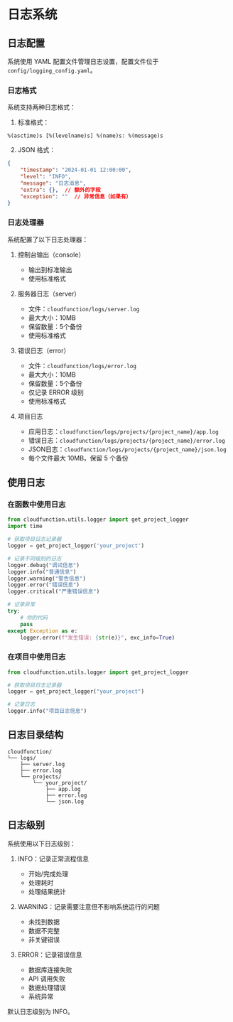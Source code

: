 # 日志系统

## 日志配置

系统使用 YAML 配置文件管理日志设置，配置文件位于 `config/logging_config.yaml`。

### 日志格式

系统支持两种日志格式：

1. 标准格式：
```
%(asctime)s [%(levelname)s] %(name)s: %(message)s
```

2. JSON 格式：
```json
{
    "timestamp": "2024-01-01 12:00:00",
    "level": "INFO",
    "message": "日志消息",
    "extra": {},  // 额外的字段
    "exception": ""  // 异常信息（如果有）
}
```

### 日志处理器

系统配置了以下日志处理器：

1. 控制台输出（console）
   - 输出到标准输出
   - 使用标准格式

2. 服务器日志（server）
   - 文件：`cloudfunction/logs/server.log`
   - 最大大小：10MB
   - 保留数量：5个备份
   - 使用标准格式

3. 错误日志（error）
   - 文件：`cloudfunction/logs/error.log`
   - 最大大小：10MB
   - 保留数量：5个备份
   - 仅记录 ERROR 级别
   - 使用标准格式

4. 项目日志
   - 应用日志：`cloudfunction/logs/projects/{project_name}/app.log`
   - 错误日志：`cloudfunction/logs/projects/{project_name}/error.log`
   - JSON日志：`cloudfunction/logs/projects/{project_name}/json.log`
   - 每个文件最大 10MB，保留 5 个备份

## 使用日志

### 在函数中使用日志

```python
from cloudfunction.utils.logger import get_project_logger
import time

# 获取项目日志记录器
logger = get_project_logger('your_project')

# 记录不同级别的日志
logger.debug("调试信息")
logger.info("普通信息")
logger.warning("警告信息")
logger.error("错误信息")
logger.critical("严重错误信息")

# 记录异常
try:
    # 你的代码
    pass
except Exception as e:
    logger.error(f"发生错误: {str(e)}", exc_info=True)
```

### 在项目中使用日志

```python
from cloudfunction.utils.logger import get_project_logger

# 获取项目日志记录器
logger = get_project_logger("your_project")

# 记录日志
logger.info("项目日志信息")
```

## 日志目录结构

```
cloudfunction/
└── logs/
    ├── server.log
    ├── error.log
    └── projects/
        └── your_project/
            ├── app.log
            ├── error.log
            └── json.log
```

## 日志级别

系统使用以下日志级别：

1. INFO：记录正常流程信息
   - 开始/完成处理
   - 处理耗时
   - 处理结果统计

2. WARNING：记录需要注意但不影响系统运行的问题
   - 未找到数据
   - 数据不完整
   - 非关键错误

3. ERROR：记录错误信息
   - 数据库连接失败
   - API 调用失败
   - 数据处理错误
   - 系统异常

默认日志级别为 INFO。

